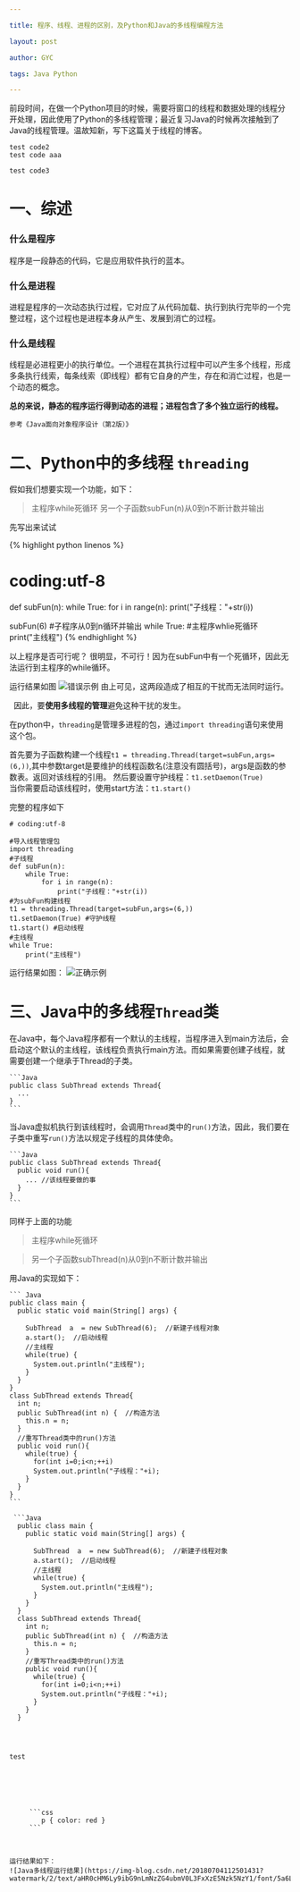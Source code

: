 ```yaml
---

title: 程序、线程、进程的区别，及Python和Java的多线程编程方法

layout: post

author: GYC

tags: Java Python 

---
```


前段时间，在做一个Python项目的时候，需要将窗口的线程和数据处理的线程分开处理，因此使用了Python的多线程管理；最近复习Java的时候再次接触到了Java的线程管理。温故知新，写下这篇关于线程的博客。






    test code2
    test code aaa
    
```
test code3
```
    

# 一、综述

### 什么是程序
程序是一段静态的代码，它是应用软件执行的蓝本。

### 什么是进程
进程是程序的一次动态执行过程，它对应了从代码加载、执行到执行完毕的一个完整过程，这个过程也是进程本身从产生、发展到消亡的过程。

### 什么是线程
线程是必进程更小的执行单位。一个进程在其执行过程中可以产生多个线程，形成多条执行线索，每条线索（即线程）都有它自身的产生，存在和消亡过程，也是一个动态的概念。

**总的来说，静态的程序运行得到动态的进程；进程包含了多个独立运行的线程。**

`参考《Java面向对象程序设计（第2版）》`

# 二、Python中的多线程 `threading`
假如我们想要实现一个功能，如下：

> 主程序while死循环
> 另一个子函数subFun(n)从0到n不断计数并输出

先写出来试试

{% highlight python linenos %}
# coding:utf-8
def subFun(n):
    while True:
        for i in range(n):
            print("子线程："+str(i))


subFun(6)          #子程序从0到n循环并输出
while True:        #主程序whlie死循环
    print("主线程")
{% endhighlight %}

以上程序是否可行呢？
很明显，不可行！因为在subFun中有一个死循环，因此无法运行到主程序的while循环。

运行结果如图
![错误示例](https://img-blog.csdn.net/201807022139367?watermark/2/text/aHR0cHM6Ly9ibG9nLmNzZG4ubmV0L3FxXzE5Nzk5NzY1/font/5a6L5L2T/fontsize/400/fill/I0JBQkFCMA==/dissolve/70)
由上可见，这两段造成了相互的干扰而无法同时运行。

&nbsp;
因此，要**使用多线程的管理**避免这种干扰的发生。

在python中，`threading`是管理多进程的包，通过`import threading`语句来使用这个包。

首先要为子函数构建一个线程`t1 = threading.Thread(target=subFun,args=(6,))`,其中参数target是要维护的线程函数名(注意没有圆括号)，args是函数的参数表。返回对该线程的引用。
然后要设置守护线程：`t1.setDaemon(True)`    
当你需要启动该线程时，使用start方法：`t1.start()`

完整的程序如下

```
# coding:utf-8

#导入线程管理包
import threading
#子线程
def subFun(n):
    while True:
        for i in range(n):
            print("子线程："+str(i))
#为subFun构建线程
t1 = threading.Thread(target=subFun,args=(6,))  
t1.setDaemon(True) #守护线程
t1.start() #启动线程
#主线程
while True:
    print("主线程")
```
运行结果如图：
![正确示例](https://img-blog.csdn.net/20180702215600173?watermark/2/text/aHR0cHM6Ly9ibG9nLmNzZG4ubmV0L3FxXzE5Nzk5NzY1/font/5a6L5L2T/fontsize/400/fill/I0JBQkFCMA==/dissolve/70)

# 三、Java中的多线程`Thread`类
在Java中，每个Java程序都有一个默认的主线程，当程序进入到main方法后，会启动这个默认的主线程，该线程负责执行main方法。而如果需要创建子线程，就需要创建一个继承于Thread的子类。

    ```Java
    public class SubThread extends Thread{
      ...
    }
    ```
当Java虚拟机执行到该线程时，会调用`Thread`类中的`run()`方法，因此，我们要在子类中重写`run()`方法以规定子线程的具体使命。

    ```Java
    public class SubThread extends Thread{
      public void run(){
        ... //该线程要做的事
      }
    }
    ```
同样于上面的功能

> 主程序while死循环

> 另一个子函数subThread(n)从0到n不断计数并输出

用Java的实现如下：

    ``` Java
    public class main {
      public static void main(String[] args) {	
        
        SubThread  a  = new SubThread(6);  //新建子线程对象
        a.start();  //启动线程	
        //主线程
        while(true) {
          System.out.println("主线程");
        }
      }
    }
    class SubThread extends Thread{
      int n;
      public SubThread(int n) {  //构造方法
        this.n = n;
      }
      //重写Thread类中的run()方法
      public void run(){
        while(true) {
          for(int i=0;i<n;++i)
          System.out.println("子线程："+i);	
        }
      }
    }
    ```
```
 ```Java
  public class main {
    public static void main(String[] args) {	
      
      SubThread  a  = new SubThread(6);  //新建子线程对象
      a.start();  //启动线程	
      //主线程
      while(true) {
        System.out.println("主线程");
      }
    }
  }
  class SubThread extends Thread{
    int n;
    public SubThread(int n) {  //构造方法
      this.n = n;
    }
    //重写Thread类中的run()方法
    public void run(){
      while(true) {
        for(int i=0;i<n;++i)
        System.out.println("子线程："+i);	
      }
    }
  }
 ```
```


```
<pre>
<code class="language-Java">
test
</code>
</pre>
```




	 ```css
		p { color: red }
	 ```
   


运行结果如下：
![Java多线程运行结果](https://img-blog.csdn.net/20180704112501431?watermark/2/text/aHR0cHM6Ly9ibG9nLmNzZG4ubmV0L3FxXzE5Nzk5NzY1/font/5a6L5L2T/fontsize/400/fill/I0JBQkFCMA==/dissolve/70)

